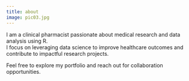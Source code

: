 ```yaml
---
title: about
image: pic03.jpg
---
```

I am a clinical pharmacist passionate about medical research and data analysis using R.  
I focus on leveraging data science to improve healthcare outcomes and contribute to impactful research projects.  

Feel free to explore my portfolio and reach out for collaboration opportunities.
